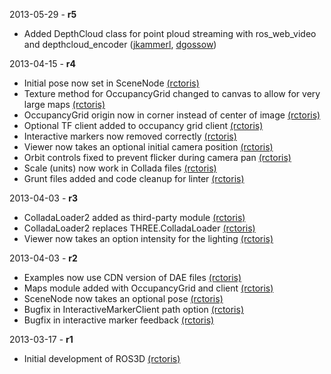 
2013-05-29 - **r5**
 * Added DepthCloud class for point ploud streaming with ros_web_video and depthcloud_encoder ([jkammerl](https://github.com/jkammerl/), [dgossow](https://github.com/dgossow/))

2013-04-15 - **r4**
 * Initial pose now set in SceneNode [(rctoris)](https://github.com/rctoris/)
 * Texture method for OccupancyGrid changed to canvas to allow for very large maps [(rctoris)](https://github.com/rctoris/)
 * OccupancyGrid origin now in corner instead of center of image [(rctoris)](https://github.com/rctoris/)
 * Optional TF client added to occupancy grid client [(rctoris)](https://github.com/rctoris/)
 * Interactive markers now removed correctly [(rctoris)](https://github.com/rctoris/)
 * Viewer now takes an optional initial camera position [(rctoris)](https://github.com/rctoris/)
 * Orbit controls fixed to prevent flicker during camera pan [(rctoris)](https://github.com/rctoris/)
 * Scale (units) now work in Collada files [(rctoris)](https://github.com/rctoris/)
 * Grunt files added and code cleanup for linter [(rctoris)](https://github.com/rctoris/)

2013-04-03 - **r3**
 * ColladaLoader2 added as third-party module [(rctoris)](https://github.com/rctoris/)
 * ColladaLoader2 replaces THREE.ColladaLoader [(rctoris)](https://github.com/rctoris/)
 * Viewer now takes an option intensity for the lighting [(rctoris)](https://github.com/rctoris/)

2013-04-03 - **r2**
 * Examples now use CDN version of DAE files [(rctoris)](https://github.com/rctoris/)
 * Maps module added with OccupancyGrid and client [(rctoris)](https://github.com/rctoris/)
 * SceneNode now takes an optional pose [(rctoris)](https://github.com/rctoris/)
 * Bugfix in InteractiveMarkerClient path option [(rctoris)](https://github.com/rctoris/)
 * Bugfix in interactive marker feedback [(rctoris)](https://github.com/rctoris/)

2013-03-17 - **r1**
 * Initial development of ROS3D [(rctoris)](https://github.com/rctoris/)

